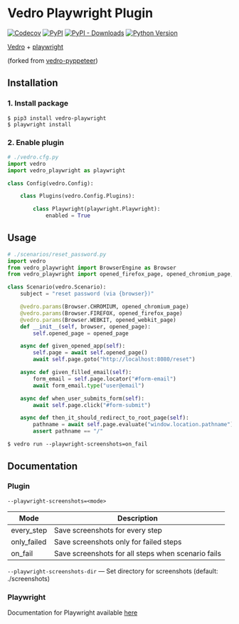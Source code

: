 # Vedro Playwright Plugin

[![Codecov](https://img.shields.io/codecov/c/github/nikitanovosibirsk/vedro-playwright/master.svg?style=flat-square)](https://codecov.io/gh/nikitanovosibirsk/vedro-playwright)
[![PyPI](https://img.shields.io/pypi/v/vedro-playwright.svg?style=flat-square)](https://pypi.python.org/pypi/vedro-playwright/)
[![PyPI - Downloads](https://img.shields.io/pypi/dm/vedro-playwright?style=flat-square)](https://pypi.python.org/pypi/vedro-playwright/)
[![Python Version](https://img.shields.io/pypi/pyversions/vedro-playwright.svg?style=flat-square)](https://pypi.python.org/pypi/vedro-playwright/)

[Vedro](https://vedro.io/) + [playwright](https://playwright.dev/python/)

(forked from [vedro-pyppeteer](https://github.com/nikitanovosibirsk/vedro-pyppeteer))

## Installation

### 1. Install package

```shell
$ pip3 install vedro-playwright
$ playwright install
```

### 2. Enable plugin

```python
# ./vedro.cfg.py
import vedro
import vedro_playwright as playwright

class Config(vedro.Config):

    class Plugins(vedro.Config.Plugins):

        class Playwright(playwright.Playwright):
            enabled = True
```

## Usage

```python
# ./scenarios/reset_password.py
import vedro
from vedro_playwright import BrowserEngine as Browser
from vedro_playwright import opened_firefox_page, opened_chromium_page, opened_webkit_page

class Scenario(vedro.Scenario):
    subject = "reset password (via {browser})"

    @vedro.params(Browser.CHROMIUM, opened_chromium_page)
    @vedro.params(Browser.FIREFOX, opened_firefox_page)
    @vedro.params(Browser.WEBKIT, opened_webkit_page)
    def __init__(self, browser, opened_page):
        self.opened_page = opened_page

    async def given_opened_app(self):
        self.page = await self.opened_page()
        await self.page.goto("http://localhost:8080/reset")

    async def given_filled_email(self):
        form_email = self.page.locator("#form-email")
        await form_email.type("user@email")

    async def when_user_submits_form(self):
        await self.page.click("#form-submit")

    async def then_it_should_redirect_to_root_page(self):
        pathname = await self.page.evaluate("window.location.pathname")
        assert pathname == "/"
```

```shell
$ vedro run --playwright-screenshots=on_fail
```

## Documentation

### Plugin

`--playwright-screenshots=<mode>`

| Mode        | Description                                        |
| ----------- | -------------------------------------------------- |
| every_step  | Save screenshots for every step                    |
| only_failed | Save screenshots only for failed steps             |
| on_fail     | Save screenshots for all steps when scenario fails |

`--playwright-screenshots-dir` — Set directory for screenshots (default: ./screenshots)

### Playwright

Documentation for Playwright available [here](https://playwright.dev/python/docs/intro)

